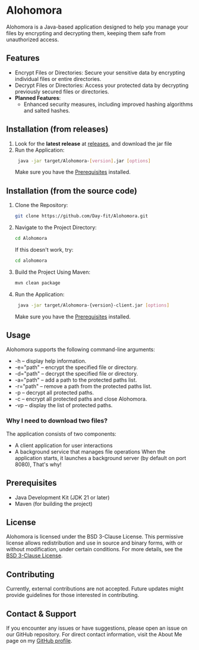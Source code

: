 # Alohomora

Alohomora is a Java-based application designed to help you manage your files by encrypting and decrypting them, keeping them safe from unauthorized access.

## Features

- Encrypt Files or Directories: Secure your sensitive data by encrypting individual files or entire directories.
- Decrypt Files or Directories: Access your protected data by decrypting previously secured files or directories.
- **Planned Features**:
    - Enhanced security measures, including improved hashing algorithms and salted hashes.

## Installation (from releases)
1. Look for the **latest release** at [releases](https://github.com/Day-fit/Alohomora/releases), and download the jar file
2. Run the Application:
   ```bash
    java -jar target/Alohomora-[version].jar [options]
    ```
   Make sure you have the [Prerequisites](#prerequisites) installed.

## Installation (from the source code)

1. Clone the Repository:
   ```bash
   git clone https://github.com/Day-fit/Alohomora.git
   ```

2. Navigate to the Project Directory:
   ```bash
   cd Alohomora
   ```

   If this doesn't work, try:
   ```bash
   cd alohomora
   ```

3. Build the Project Using Maven:
   ```bash
   mvn clean package
    ```
4. Run the Application:
   ```bash
    java -jar target/Alohomora-{version}-client.jar [options]
    ```
   
   Make sure you have the [Prerequisites](#prerequisites) installed.

## Usage

Alohomora supports the following command-line arguments:

- -h – display help information.
- -e="path" – encrypt the specified file or directory.
- -d="path" – decrypt the specified file or directory.
- -a="path" – add a path to the protected paths list.
- -r="path" – remove a path from the protected paths list.
- -p – decrypt all protected paths.
- -c – encrypt all protected paths and close Alohomora.
- -vp – display the list of protected paths.

### Why I need to download two files?

The application consists of two components:  
- A client application for user interactions
- A background service that manages file operations
When the application starts, it launches a background server (by default on port 8080),
That's why!

## Prerequisites

- Java Development Kit (JDK 21 or later)
- Maven (for building the project)

## License

Alohomora is licensed under the BSD 3-Clause License. This permissive license allows redistribution and use in source and binary forms, with or without modification, under certain conditions. For more details, see the [BSD 3-Clause License](https://opensource.org/licenses/BSD-3-Clause).

## Contributing

Currently, external contributions are not accepted. Future updates might provide guidelines for those interested in contributing.

## Contact & Support

If you encounter any issues or have suggestions, please open an issue on our GitHub repository. For direct contact information, visit the About Me page on my [GitHub profile](https://day-fit.github.io).
